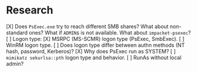 # Research

[X] Does `PsExec.exe` try to reach different SMB shares? What about non-standard ones? What if `ADMIN$` is not available. What about `impacket-psexec`?
[ ] Logon type:
    [X] MSRPC (MS-SCMR) logon type (PsExec, SmbExec).
    [ ] WinRM logon type.
    [ ] Does logon type differ between authn methods (NT hash, password, Kerberos)?
    [X] Why does PsExec run as SYSTEM?
[ ] `mimikatz sekurlsa::pth` logon type and behavior.
[ ] RunAs without local admin?